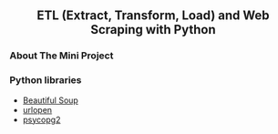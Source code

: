 <!-- PROJECT TITLE -->
<br />
<p align="center">

  <h2 align="center">ETL (Extract, Transform, Load) and Web Scraping with Python</h2>


</p>



<!-- About The Mini Project-->
### About The Mini Project



### Python libraries

* [Beautiful Soup](https://www.crummy.com/software/BeautifulSoup/bs4/doc/)
* [urlopen](https://docs.python.org/3/library/urllib.request.html)
* [psycopg2](https://pypi.org/project/psycopg2/)

